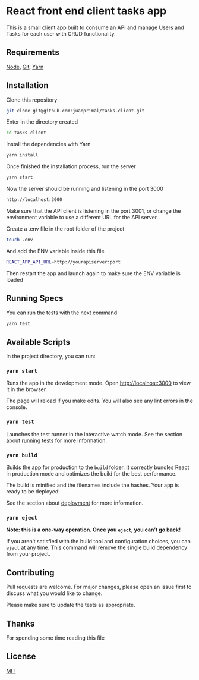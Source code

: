 # React front end client tasks app

This is a small client app built to consume an API and manage Users and Tasks for each user with CRUD functionality.

## Requirements

[Node](https://nodejs.org/), [Git](https://git-scm.com/), [Yarn](https://yarnpkg.com/)

## Installation

Clone this repository

```bash
git clone git@github.com:juanprimal/tasks-client.git
```

Enter in the directory created

```bash
cd tasks-client
```

Install the dependencies with Yarn

```bash
yarn install
```

Once finished the installation process, run the server

```bash
yarn start
```

Now the server should be running and listening in the port 3000

```bash
http://localhost:3000
```

Make sure that the API client is listening in the port 3001, or change the environment variable to use a different URL for the API server.

Create a .env file in the root folder of the project

```bash
touch .env
```

And add the ENV variable inside this file

```bash
REACT_APP_API_URL=http://yourapiserver:port
```

Then restart the app and launch again to make sure the ENV variable is loaded

## Running Specs

You can run the tests with the next command

```bash
yarn test
```

## Available Scripts

In the project directory, you can run:

### `yarn start`

Runs the app in the development mode.
Open [http://localhost:3000](http://localhost:3000) to view it in the browser.

The page will reload if you make edits.
You will also see any lint errors in the console.

### `yarn test`

Launches the test runner in the interactive watch mode.
See the section about [running tests](https://facebook.github.io/create-react-app/docs/running-tests) for more information.

### `yarn build`

Builds the app for production to the `build` folder.
It correctly bundles React in production mode and optimizes the build for the best performance.

The build is minified and the filenames include the hashes.
Your app is ready to be deployed!

See the section about [deployment](https://facebook.github.io/create-react-app/docs/deployment) for more information.

### `yarn eject`

**Note: this is a one-way operation. Once you `eject`, you can’t go back!**

If you aren’t satisfied with the build tool and configuration choices, you can `eject` at any time. This command will remove the single build dependency from your project.

## Contributing

Pull requests are welcome. For major changes, please open an issue first to discuss what you would like to change.

Please make sure to update the tests as appropriate.

## Thanks

For spending some time reading this file

## License

[MIT](https://choosealicense.com/licenses/mit/)
